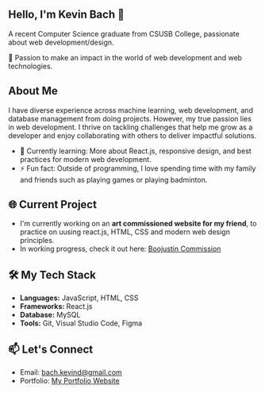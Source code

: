 ## Hello, I'm Kevin Bach 👋

A recent Computer Science graduate from CSUSB College, passionate about web development/design.

🔭 Passion to make an impact in the world of web development and web technologies.

## About Me
I have diverse experience across machine learning, web development, and database management from doing projects. However, my true passion lies in web development. 
I thrive on tackling challenges that help me grow as a developer and enjoy collaborating with others to deliver impactful solutions.

- 🌱 Currently learning: More about React.js, responsive design, and best practices for modern web development. 
- ⚡ Fun fact: Outside of programming, I love spending time with my family and friends such as playing games or playing badminton. 

## 🌐 Current Project
  - I'm currently working on an **art commissioned website for my friend**, to practice on uusing react.js, HTML, CSS and modern web design principles.
  - In working progress, check it out here: [Boojustin Commission](https://boojustin-commision-web.vercel.app/)
## 🛠️ My Tech Stack
- **Languages:** JavaScript, HTML, CSS
- **Frameworks:** React.js  
- **Database:** MySQL  
- **Tools:** Git, Visual Studio Code, Figma  

## 📫 Let's Connect
- Email: [bach.kevind@gmail.com](mailto:kevinbach.dev@gmail.com)  
- Portfolio: [My Portfolio Website](https://kevinwebportfolio-c6c6b.web.app/)  
